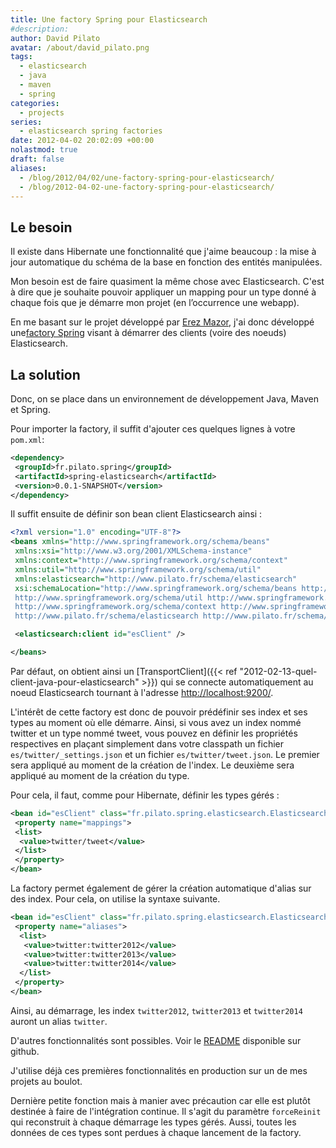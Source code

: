 ```yaml
---
title: Une factory Spring pour Elasticsearch
#description: 
author: David Pilato
avatar: /about/david_pilato.png
tags:
  - elasticsearch
  - java
  - maven
  - spring
categories:
  - projects
series:
  - elasticsearch spring factories
date: 2012-04-02 20:02:09 +00:00
nolastmod: true
draft: false
aliases:
  - /blog/2012/04/02/une-factory-spring-pour-elasticsearch/
  - /blog/2012-04-02-une-factory-spring-pour-elasticsearch/
---
```


## Le besoin

Il existe dans Hibernate une fonctionnalité que j'aime beaucoup : la mise à jour automatique du schéma de la base en fonction des entités manipulées.

Mon besoin est de faire quasiment la même chose avec Elasticsearch. C'est à dire que je souhaite pouvoir appliquer un mapping pour un type donné à chaque fois que je démarre mon projet (en l’occurrence une webapp).

<!--more-->

En me basant sur le projet développé par [Erez Mazor](http://techo-ecco.com/blog/elasticsearch-with-spring/), j'ai donc développé une[factory Spring](https://github.com/dadoonet/spring-elasticsearch) visant à démarrer des clients (voire des noeuds) Elasticsearch.

## La solution

Donc, on se place dans un environnement de développement Java, Maven et Spring.

Pour importer la factory, il suffit d'ajouter ces quelques lignes à votre `pom.xml`:

```xml
<dependency>
 <groupId>fr.pilato.spring</groupId>
 <artifactId>spring-elasticsearch</artifactId>
 <version>0.0.1-SNAPSHOT</version>
</dependency>
```

Il suffit ensuite de définir son bean client Elasticsearch ainsi :

```xml
<?xml version="1.0" encoding="UTF-8"?>
<beans xmlns="http://www.springframework.org/schema/beans"
 xmlns:xsi="http://www.w3.org/2001/XMLSchema-instance"
 xmlns:context="http://www.springframework.org/schema/context"
 xmlns:util="http://www.springframework.org/schema/util"
 xmlns:elasticsearch="http://www.pilato.fr/schema/elasticsearch"
 xsi:schemaLocation="http://www.springframework.org/schema/beans http://www.springframework.org/schema/beans/spring-beans-3.0.xsd
 http://www.springframework.org/schema/util http://www.springframework.org/schema/util/spring-util-3.0.xsd
 http://www.springframework.org/schema/context http://www.springframework.org/schema/context/spring-context-3.0.xsd
 http://www.pilato.fr/schema/elasticsearch http://www.pilato.fr/schema/elasticsearch/elasticsearch-0.1.xsd">

 <elasticsearch:client id="esClient" />

</beans>
```

Par défaut, on obtient ainsi un [TransportClient]({{< ref "2012-02-13-quel-client-java-pour-elasticsearch" >}}) qui se connecte automatiquement au noeud Elasticsearch tournant à l'adresse <http://localhost:9200/>.

L'intérêt de cette factory est donc de pouvoir prédéfinir ses index et ses types au moment où elle démarre. Ainsi, si vous avez un index nommé twitter et un type nommé tweet, vous pouvez en définir les propriétés respectives en plaçant simplement dans votre classpath un fichier `es/twitter/_settings.json` et un fichier `es/twitter/tweet.json`. Le premier sera appliqué au moment de la création de l'index. Le deuxième sera appliqué au moment de la création du type.

Pour cela, il faut, comme pour Hibernate, définir les types gérés :

```xml
<bean id="esClient" class="fr.pilato.spring.elasticsearch.ElasticsearchClientFactoryBean" >
 <property name="mappings">
 <list>
  <value>twitter/tweet</value>
 </list>
 </property>
</bean>
```

La factory permet également de gérer la création automatique d'alias sur des index. Pour cela, on utilise la syntaxe suivante.

```xml
<bean id="esClient" class="fr.pilato.spring.elasticsearch.ElasticsearchClientFactoryBean" >
 <property name="aliases">
  <list>
   <value>twitter:twitter2012</value>
   <value>twitter:twitter2013</value>
   <value>twitter:twitter2014</value>
  </list>
 </property>
</bean>
```

Ainsi, au démarrage, les index `twitter2012`, `twitter2013` et `twitter2014` auront un alias `twitter`.

D'autres fonctionnalités sont possibles. Voir le [README](https://github.com/dadoonet/spring-elasticsearch/blob/master/README.md) disponible sur github.

J'utilise déjà ces premières fonctionnalités en production sur un de mes projets au boulot.

Dernière petite fonction mais à manier avec précaution car elle est plutôt destinée à faire de l'intégration continue. Il s'agit du paramètre `forceReinit` qui reconstruit à chaque démarrage les types gérés. Aussi, toutes les données de ces types sont perdues à chaque lancement de la factory.
